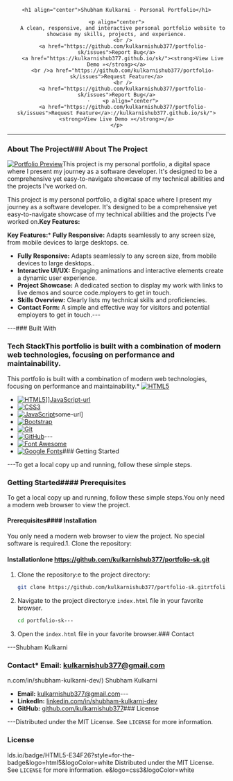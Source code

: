 <div align="center">
    <a href="https://github.com/kulkarnishub377/portfolio-sk">
    </a>

    <h1 align="center">Shubham Kulkarni - Personal Portfolio</h1>

    <p align="center">
        A clean, responsive, and interactive personal portfolio website to showcase my skills, projects, and experience.
        <br />
        <a href="https://github.com/kulkarnishub377/portfolio-sk/issues">Report Bug</a>
        <a href="https://kulkarnishub377.github.io/sk/"><strong>View Live Demo »</strong></a>
        <br />a href="https://github.com/kulkarnishub377/portfolio-sk/issues">Request Feature</a>
        <br />
        <a href="https://github.com/kulkarnishub377/portfolio-sk/issues">Report Bug</a>
        ·    <p align="center">
        <a href="https://github.com/kulkarnishub377/portfolio-sk/issues">Request Feature</a>://kulkarnishub377.github.io/sk/"><strong>View Live Demo »</strong></a>
    </p>
</div>

------

### About The Project### About The Project

[![Portfolio Preview](https://user-images.githubusercontent.com/88601825/188274889-e3508869-1a88-4143-8557-81bbe53691e3.png)](https://kulkarnishub377.github.io/sk/)This project is my personal portfolio, a digital space where I present my journey as a software developer. It's designed to be a comprehensive yet easy-to-navigate showcase of my technical abilities and the projects I've worked on.

This project is my personal portfolio, a digital space where I present my journey as a software developer. It's designed to be a comprehensive yet easy-to-navigate showcase of my technical abilities and the projects I've worked on.**Key Features:**

**Key Features:***   **Fully Responsive:** Adapts seamlessly to any screen size, from mobile devices to large desktops.
ce.
*   **Fully Responsive:** Adapts seamlessly to any screen size, from mobile devices to large desktops..
*   **Interactive UI/UX:** Engaging animations and interactive elements create a dynamic user experience.
*   **Project Showcase:** A dedicated section to display my work with links to live demos and source code.mployers to get in touch.
*   **Skills Overview:** Clearly lists my technical skills and proficiencies.
*   **Contact Form:** A simple and effective way for visitors and potential employers to get in touch.---

---### Built With

### Tech StackThis portfolio is built with a combination of modern web technologies, focusing on performance and maintainability.

This portfolio is built with a combination of modern web technologies, focusing on performance and maintainability.*   [![HTML5][HTML5-shield]][HTML5-url]

*   [![HTML5][HTML5-shield]][HTML5-url]]][JavaScript-url]
*   [![CSS3][CSS3-shield]][CSS3-url]
*   [![JavaScript][JavaScript-shield]][JavaScript-url]some-url]
*   [![Bootstrap][Bootstrap-shield]][Bootstrap-url]
*   [![Git][Git-shield]][Git-url]
*   [![GitHub][GitHub-shield]][GitHub-url]---
*   [![Font Awesome][Font-Awesome-shield]][Font-Awesome-url]
*   [![Google Fonts][Google-Fonts-shield]][Google-Fonts-url]### Getting Started

---To get a local copy up and running, follow these simple steps.

### Getting Started#### Prerequisites

To get a local copy up and running, follow these simple steps.You only need a modern web browser to view the project.

#### Prerequisites#### Installation

You only need a modern web browser to view the project. No special software is required.1.  Clone the repository:

#### Installationlone https://github.com/kulkarnishub377/portfolio-sk.git

1.  Clone the repository:e to the project directory:
    ```sh
    git clone https://github.com/kulkarnishub377/portfolio-sk.gitrtfolio-sk
    ```
2.  Navigate to the project directory:e `index.html` file in your favorite browser.
    ```sh
    cd portfolio-sk---
    ```
3.  Open the `index.html` file in your favorite browser.### Contact

---Shubham Kulkarni

### Contact*   **Email:** [kulkarnishub377@gmail.com](mailto:kulkarnishub377@gmail.com)
n.com/in/shubham-kulkarni-dev/)
Shubham Kulkarni

*   **Email:** [kulkarnishub377@gmail.com](mailto:kulkarnishub377@gmail.com)---
*   **LinkedIn:** [linkedin.com/in/shubham-kulkarni-dev](https://www.linkedin.com/in/shubham-kulkarni-dev/)
*   **GitHub:** [github.com/kulkarnishub377](https://github.com/kulkarnishub377)### License

---Distributed under the MIT License. See `LICENSE` for more information.

### License<!-- MARKDOWN LINKS & IMAGES -->
lds.io/badge/HTML5-E34F26?style=for-the-badge&logo=html5&logoColor=white
Distributed under the MIT License. See `LICENSE` for more information.
e&logo=css3&logoColor=white
<!-- MARKDOWN LINKS & IMAGES -->
[HTML5-shield]: https://img.shields.io/badge/HTML5-E34F26?style=for-the-badge&logo=html5&logoColor=white-F7DF1E?style=for-the-badge&logo=javascript&logoColor=black
[HTML5-url]: https://developer.mozilla.org/en-US/docs/Web/Guide/HTML/HTML5
[CSS3-shield]: https://img.shields.io/badge/CSS3-1572B6?style=for-the-badge&logo=css3&logoColor=whiteor-the-badge&logo=bootstrap&logoColor=white
[CSS3-url]: https://developer.mozilla.org/en-US/docs/Web/CSS
[JavaScript-shield]: https://img.shields.io/badge/JavaScript-F7DF1E?style=for-the-badge&logo=javascript&logoColor=blacks.io/badge/Font_Awesome-528DD7?style=for-the-badge&logo=fontawesome&logoColor=white
[JavaScript-url]: https://developer.mozilla.org/en-US/docs/Web/JavaScript
[Bootstrap-shield]: https://img.shields.io/badge/Bootstrap-7952B3?style=for-the-badge&logo=bootstrap&logoColor=whiteio/badge/Google_Fonts-4285F4?style=for-the-badge&logo=googlefonts&logoColor=white
[Bootstrap-url]: https://getbootstrap.com
[Git-shield]: https://img.shields.io/badge/Git-F05032?style=for-the-badge&logo=git&logoColor=white
[Git-url]: https://git-scm.com/
[GitHub-shield]: https://img.shields.io/badge/GitHub-181717?style=for-the-badge&logo=github&logoColor=white
[GitHub-url]: https://github.com
[Font-Awesome-shield]: https://img.shields.io/badge/Font_Awesome-528DD7?style=for-the-badge&logo=fontawesome&logoColor=white
[Font-Awesome-url]: https://fontawesome.com
[Google-Fonts-shield]: https://img.shields.io/badge/Google_Fonts-4285F4?style=for-the-badge&logo=googlefonts&logoColor=white
[Google-Fonts-url]: https://fonts.google.com/